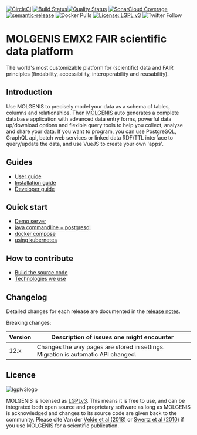 [![CircleCI](https://circleci.com/gh/molgenis/molgenis-emx2.svg?style=shield)](https://circleci.com/gh/molgenis/molgenis-emx2) 
[![Build Status](https://dev.azure.com/molgenis/molgenis-emx2/_apis/build/status/molgenis.molgenis-emx2?branchName=master)](https://dev.azure.com/molgenis/molgenis-emx2/_build/latest?definitionId=1&branchName=master)[![Quality
Status](https://sonarcloud.io/api/project_badges/measure?project=molgenis_molgenis-emx2&metric=alert_status)](https://sonarcloud.io/dashboard?id=molgenis_molgenis-emx2)
[![SonarCloud Coverage](https://sonarcloud.io/api/project_badges/measure?project=molgenis_molgenis-emx2&metric=coverage)](https://sonarcloud.io/project/overview?id=molgenis_molgenis-emx2)
[![semantic-release](https://img.shields.io/badge/%20%20%F0%9F%93%A6%F0%9F%9A%80-semantic--release-e10079.svg)](https://github.com/semantic-release/semantic-release)
![Docker Pulls](https://img.shields.io/docker/pulls/molgenis/molgenis-emx2)
[![License: LGPL v3](https://img.shields.io/badge/License-LGPL%20v3-blue.svg)](https://www.gnu.org/licenses/lgpl-3.0)
![Twitter Follow](https://img.shields.io/twitter/follow/molgenis?style=social)
  
# MOLGENIS EMX2 FAIR scientific data platform 

The world's most customizable platform for (scientific) data and FAIR principles (findability, accessibility, interoperability and reusability).

## Introduction

Use MOLGENIS to precisely model your data as a schema of tables, columns and relationships. Then [MOLGENIS](http://molgenis.org)
auto generates a complete database application with advanced data entry forms, powerful data up/download options and flexible query tools to help you collect,
analyse and share your data. If you want to program, you can use PostgreSQL, GraphQL api, batch web services or linked data RDF/TTL interface to query/update
the data, and use VueJS to create your own 'apps'.

## Guides

* [User guide](https://molgenis.github.io/molgenis-emx2/#/molgenis/use)
* [Installation guide](https://molgenis.github.io/molgenis-emx2/#/molgenis/run)
* [Developer guide](https://molgenis.github.io/molgenis-emx2/#/molgenis/dev_quickstart)

## Quick start

* [Demo server](https://emx2.dev.molgenis.org)
* [java commandline + postgresql](https://molgenis.github.io/molgenis-emx2/#/molgenis/run_java)
* [docker compose](https://molgenis.github.io/molgenis-emx2/#/molgenis/run_docker)
* [using kubernetes](https://molgenis.github.io/molgenis-emx2/#/molgenis/run_helm)

## How to contribute

* [Build the source code](https://molgenis.github.io/molgenis-emx2/#/molgenis/dev_quickstart)
* [Technologies we use](https://molgenis.github.io/molgenis-emx2/#/molgenis/dev_technologies)

## Changelog

Detailed changes for each release are documented in the [release notes](https://github.com/molgenis/molgenis-emx2/releases).

Breaking changes:

| Version | Description of issues one might encounter |
|---------|-------------------------------------------|
| 12.x    | Changes the way pages are stored in settings. Migration is automatic API changed. |

## Licence

![lgplv3logo](https://www.gnu.org/graphics/lgplv3-with-text-154x68.png)

MOLGENIS is licensed as [LGPLv3](LICENSE). This means it is free to use, and can be integrated both open source and proprietary software as long as MOLGENIS is
acknowledged and changes to its source code are given back to the community. Please cite Van der [Velde et al (2018)](https://pubmed.ncbi.nlm.nih.gov/30165396)
or [Swertz et al (2010)](https://pubmed.ncbi.nlm.nih.gov/21210979) if you use MOLGENIS for a scientific publication.
